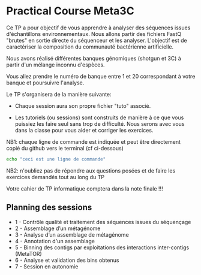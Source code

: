 # Practical Course Meta3C

Ce TP a pour objectif de vous apprendre à analyser des séquences issues d'échantillons environnementaux. 
Nous allons partir des fichiers FastQ "brutes" en sortie directe du séquenceur et les analyser.
L'objectif est de caractériser la composition du communauté bactérienne artificielle.

Nous avons réalisé différentes banques génomiques (shotgun et 3C) à partir d'un mélange inconnu d'espèces.

Vous allez prendre le numéro de banque entre 1 et 20 correspondant à votre banque et poursuivre l'analyse.

Le TP s'organisera de la manière suivante:

- Chaque session aura son propre fichier "tuto" associé.

- Les tutoriels (ou sessions) sont construits de manière à ce que vous puissiez les faire seul sans trop de difficulté. Nous serons avec vous dans la classe pour vous aider et corriger les exercices.

NB1: chaque ligne de commande est indiquée et peut être directement copié du github vers le terminal (cf ci-dessous)

```sh
echo "ceci est une ligne de commande"
```

NB2: n'oubliez pas de répondre aux questions posées et de faire les exercices demandés tout au long du TP 

Votre cahier de TP informatique comptera dans la note finale !!!


## Planning des sessions 

* 1 - Contrôle qualité et traitement des séquences issues du séquençage
* 2 - Assemblage d’un métagénome
* 3 - Analyse d’un assemblage de métagénome
* 4 - Annotation d'un assemblage
* 5 - Binning des contigs par exploitations des interactions inter-contigs (MetaTOR)
* 6 - Analyse et validation des bins obtenus
* 7 - Session en autonomie



